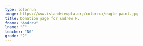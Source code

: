 ```yaml
---
type: colorrun
image: https://www.islandviewpta.org/colorrun/eagle-paint.jpg
title: Donation page for Andrew F.
fname: "Andrew"
lname: "F"
teacher: "NG"
grade: "2"
---
```


